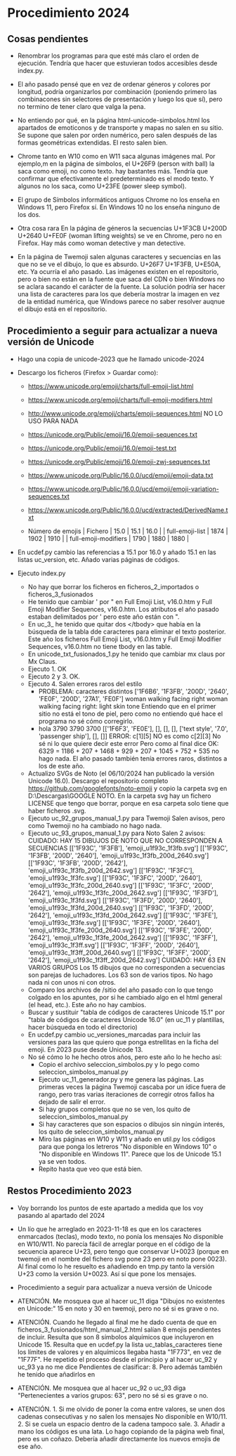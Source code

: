 # Procedimiento 2024

## Cosas pendientes

-   Renombrar los programas para que esté más claro el orden de ejecución. Tendría que hacer que estuvieran todos accesibles desde index.py.

-   El año pasado pensé que en vez de ordenar géneros y colores por longitud, podría organizarlos por combinación (poniendo primero las combinacones sin selectores de presentación y luego los que sí), pero no termino de tener claro que valga la pena.

-   No entiendo por qué, en la página html-unicode-simbolos.html los apartados de emoticonos y de transporte y mapas no salen en su sitio. Se supone que salen por orden numérico, pero salen después de las formas geométricas extendidas. El resto salen bien.

-   Chrome tanto en W10 como en W11 saca algunas imágenes mal. Por ejemplo,m en la página de símbolos, el U+26F9 (person with ball) la saca como emoji, no como texto. hay bastantes más. Tendría que confirmar que efectivamente el predeterminado es el modo texto. Y algunos no los saca, como U+23FE (power sleep symbol).

-   El grupo de Símbolos informáticos antiguos Chrome no los enseña en Windows 11, pero Firefox sí. En Windows 10 no los enseña ninguno de los dos.

-   Otra cosa rara En la página de géneros la secuencias U+1F3CB U+200D U+2640 U+FE0F (woman lifting weights) se ve en Chrome, pero no en Firefox. Hay más como woman detective y man detective.

-   En la página de Twemoji salen algunas caracteres y secuencias en las que no se ve el dibujo, lo que es absurdo. U+26F7 U+1F3FB, U+E50A, etc. Ya ocurría el año pasado. Las imágenes existen en el repositorio, pero o bien no están en la fuente que saca del CDN o bien Windows no se aclara sacando el carácter de la fuente. La solución podría ser hacer una lista de caracteres para los que debería mostrar la imagen en vez de la entidad numérica, que Windows parece no saber resolver auqnue el dibujo está en el repositorio.

## Procedimiento a seguir para actualizar a nueva versión de Unicode

-   Hago una copia de unicode-2023 que he llamado unicode-2024

-   Descargo los ficheros (Firefox &gt; Guardar como):
    - https://www.unicode.org/emoji/charts/full-emoji-list.html
    - https://www.unicode.org/emoji/charts/full-emoji-modifiers.html
    - http://www.unicode.org/emoji/charts/emoji-sequences.html NO LO USO PARA NADA
    - https://unicode.org/Public/emoji/16.0/emoji-sequences.txt
    - https://unicode.org/Public/emoji/16.0/emoji-test.txt
    - https://unicode.org/Public/emoji/16.0/emoji-zwj-sequences.txt
    - https://www.unicode.org/Public/16.0.0/ucd/emoji/emoji-data.txt
    - https://www.unicode.org/Public/16.0.0/ucd/emoji/emoji-variation-sequences.txt
    - https://www.unicode.org/Public/16.0.0/ucd/extracted/DerivedName.txt

    - Número de emojis
        | Fichero              | 15.0 | 15.1 | 16.0 |
        | full-emoji-list      | 1874 | 1902 | 1910 |
        | full-emoji-modifiers | 1790 | 1880 | 1880 |

-   En ucdef.py cambio las referencias a 15.1 por 16.0 y añado 15.1 en las listas uc_version, etc.
    Añado varias páginas de códigos.

-   Ejecuto index.py
    -   No hay que borrar los ficheros en ficheros_2_importados o ficheros_3_fusionados
    -   He tenido que cambiar ' por " en Full Emoji List, v16.0.htm y Full Emoji Modifier Sequences, v16.0.htm. Los atributos el año pasado estaban delimitados por ' pero este año están con ".
    -   En uc_3_ he tenido que quitar dos &lt;/tbody&gt; que había en la búsqueda de la tabla dde caracteres para eliminar el texto posterior. Este año los ficheros Full Emoji List, v16.0.htm y Full Emoji Modifier Sequences, v16.0.htm no tiene tbody en las table.
    -   En unicode_txt_fusionados_1.py he tenido que cambiar mx claus por Mx Claus.
    -   Ejecuto 1. OK
    -   Ejecuto 2 y 3. OK.
    -   Ejecuto 4.
        Salen errores raros del estilo
        -   PROBLEMA: caracteres distintos ['1F6B6', '1F3FB', '200D', '2640', 'FE0F', '200D', '27A1', 'FE0F'] woman walking facing right woman walking facing right: light skin tone
            Entiendo que en el primer sitio no está el tono de piel, pero como no entiendo qué hace el programa no sé cómo corregirlo.
        -   hola 3790 3790 3700 [['1F6F3', 'FE0E'], [], [], [], ['text style', '7.0', 'passenger ship'], [], []] ERROR: c[1][5] NO es como c[2][3]
            No sé ni lo que quiere decir este error
        Pero como al final dice OK: 6329 = 1186 + 207 + 1468 + 929 + 207 + 1045 + 752 + 535 no hago nada.
        El año pasado también tenía errores raros, distintos a los de este año.
    -   Actualizo SVGs de Noto (el 06/10/2024 han publicado la versión Unicode 16.0). Descargo el repositorio completo https://github.com/googlefonts/noto-emoji y copio la carpeta svg en D:\Descargas\GOOGLE NOTO. En la carpeta svg hay un fichero LICENSE que tengo que borrar, porque en esa carpeta solo tiene que haber ficheros .svg.
    -   Ejecuto uc_92_grupos_manual_1.py para Twemoji
        Salen avisos, pero como Twemoji no ha cambiado no hago nada.
    -   Ejecuto uc_93_grupos_manual_1.py para Noto
        Salen 2 avisos:
            CUIDADO: HAY 15 DIBUJOS DE NOTO
                     QUE NO CORRESPONDEN A SECUENCIAS
            [['1F93C', '1F3FB'], 'emoji_u1f93c_1f3fb.svg']
            [['1F93C', '1F3FB', '200D', '2640'], 'emoji_u1f93c_1f3fb_200d_2640.svg']
            [['1F93C', '1F3FB', '200D', '2642'], 'emoji_u1f93c_1f3fb_200d_2642.svg']
            [['1F93C', '1F3FC'], 'emoji_u1f93c_1f3fc.svg']
            [['1F93C', '1F3FC', '200D', '2640'], 'emoji_u1f93c_1f3fc_200d_2640.svg']
            [['1F93C', '1F3FC', '200D', '2642'], 'emoji_u1f93c_1f3fc_200d_2642.svg']
            [['1F93C', '1F3FD'], 'emoji_u1f93c_1f3fd.svg']
            [['1F93C', '1F3FD', '200D', '2640'], 'emoji_u1f93c_1f3fd_200d_2640.svg']
            [['1F93C', '1F3FD', '200D', '2642'], 'emoji_u1f93c_1f3fd_200d_2642.svg']
            [['1F93C', '1F3FE'], 'emoji_u1f93c_1f3fe.svg']
            [['1F93C', '1F3FE', '200D', '2640'], 'emoji_u1f93c_1f3fe_200d_2640.svg']
            [['1F93C', '1F3FE', '200D', '2642'], 'emoji_u1f93c_1f3fe_200d_2642.svg']
            [['1F93C', '1F3FF'], 'emoji_u1f93c_1f3ff.svg']
            [['1F93C', '1F3FF', '200D', '2640'], 'emoji_u1f93c_1f3ff_200d_2640.svg']
            [['1F93C', '1F3FF', '200D', '2642'], 'emoji_u1f93c_1f3ff_200d_2642.svg']
            CUIDADO: HAY 63 EN VARIOS GRUPOS
        Los 15 dibujos que no corresponden a secuencias son parejas de luchadores.
        Los 63 son de varios tipos.
        No hago nada ni con unos ni con otros.
    -   Comparo los archivos de /sitio del año pasado con lo que tengo colgado en los apuntes, por si he cambiado algo en el html general (el head, etc.). Este año no hay cambios.
    -   Buscar y sustituir "tabla de códigos de caracteres Unicode 15.1" por "tabla de códigos de caracteres Unicode 16.0" (en uc_11 y plantillas, hacer búsqueda en todo el directorio)
    -   En ucdef.py cambio uc_versiones_marcadas para incluir las versiones para las que quiero que ponga estrellitas en la ficha del emoji. En 2023 puse desde Unicode 13.
    -   No sé cómo lo he hecho otros años, pero este año lo he hecho así:
        -   Copio el archivo seleccion_simbolos.py y lo pego como seleccion_simbolos_manual.py
        -   Ejecuto uc_11_generador.py y me genera las páginas. Las primeras veces la página Twemoji cascaba por un ídice fuera de rango, pero tras varias iteraciones de corregir otros fallos ha dejado de salir el error.
        -   Si hay grupos completos que no se ven, los quito de seleccion_simbolos_manual.py
        -   Si hay caracteres que son espacios o dibujos sin ningún interés, los quito de seleccion_simbolos_manual.py
        -   Miro las páginas en W10 y W11 y añado en util.py los códigos para que ponga los letreros "No disponible en Windows 10" o "No disponible en Windows 11". Parece que los de Unicode 15.1 ya se ven todos.
        -   Repito hasta que veo que está bien.

## Restos Procedimiento 2023

- Voy borrando los puntos de este apartado a medida que los voy pasando al apartado del 2024

- Un lío que he arreglado en 2023-11-18 es que en los caracteres enmarcados (teclas), modo texto, no ponía los mensajes No disponible en W10/W11. No parecía fácil de arreglar porque en el código de la secuencia aparece U+23, pero tengo que conservar U+0023 (porque en twemoji en el nombre del fichero svg pone 23 pero en noto pone 0023). Al final como lo he resuelto es añadiendo en tmp.py tanto la versión U+23 como la versión U+0023. Así sí que pone los mensajes.

* Procedimiento a seguir para actualizar a nueva versión de Unicode

- ATENCIÓN. Me mosquea que al hacer uc_11 diga "Dibujos no existentes en Unicode:" 15 en noto y 30 en twemoji, pero no sé si es grave o no.

- ATENCIÓN. Cuando he llegado al final me he dado cuenta de que en ficheros_3_fusionados/html_manual_2.html salían 8 emojis pendientes de incluir. Resulta que son 8 símbolos alquímicos que incluyeron en Unicode 15. Resulta que en ucdef.py la lista uc_tablas_caracteres tiene los límites de valores y en alquímicos llegaba hasta "1F773", en vez de "1F77F". He repetido el proceso desde el principio y al hacer uc_92 y uc_93 ya no me dice Pendientes de clasificar: 8. Pero además también he tenido que añadirlos en
- ATENCIÓN. Me mosquea que al hacer uc_92 o uc_93 diga "Pertenecientes a varios grupos: 63", pero no sé si es grave o no.

- ATENCIÓN. 1. Si me olvido de poner la coma entre valores, se unen dos cadenas consecutivas y no salen los mensajes No disponible en W10/11. 2. Si se cuela un espacio dentro de la cadena tampoco sale. 3. Añadir a mano los códigos es una lata. Lo hago copiando de la página web final, pero es un coñazo. Debería añadir directamente los nuevos emojis de ese año.

